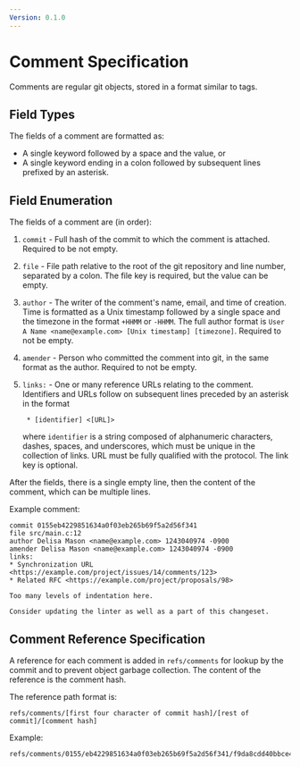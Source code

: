 ```yaml
---
Version: 0.1.0
---
```


# Comment Specification

Comments are regular git objects, stored in a format similar to tags.

## Field Types

The fields of a comment are formatted as:
* A single keyword followed by a space and the value, or
* A single keyword ending in a colon followed by subsequent lines prefixed by an
  asterisk.

## Field Enumeration

The fields of a comment are (in order):

1. `commit` - Full hash of the commit to which the comment is attached.
    Required to be not empty.
2. `file` - File path relative to the root of the git repository and
    line number, separated by a colon. The file key is required, but the
    value can be empty.
3. `author` - The writer of the comment's name, email, and time of
    creation. Time is formatted as a Unix timestamp followed by a single
    space and the timezone in the format `+HHMM` or `-HHMM`. The full author
    format is `User A Name <name@example.com> [Unix timestamp] [timezone]`.
    Required to not be empty.
4. `amender` - Person who committed the comment into git, in the same
    format as the author. Required to not be empty.
5. `links:` - One or many reference URLs relating to the comment. Identifiers
    and URLs follow on subsequent lines preceded by an asterisk in the format

        * [identifier] <[URL]>

    where `identifier` is a string composed of alphanumeric characters, dashes,
    spaces, and underscores, which must be unique in the collection of links.
    URL must be fully qualified with the protocol. The link key is optional.

After the fields, there is a single empty line, then the content of the
comment, which can be multiple lines.

Example comment:

```
commit 0155eb4229851634a0f03eb265b69f5a2d56f341
file src/main.c:12
author Delisa Mason <name@example.com> 1243040974 -0900
amender Delisa Mason <name@example.com> 1243040974 -0900
links:
* Synchronization URL <https://example.com/project/issues/14/comments/123>
* Related RFC <https://example.com/project/proposals/98>

Too many levels of indentation here.

Consider updating the linter as well as a part of this changeset.
```

## Comment Reference Specification

A reference for each comment is added in `refs/comments` for lookup
by the commit and to prevent object garbage collection. The content of the
reference is the comment hash.

The reference path format is:

```
refs/comments/[first four character of commit hash]/[rest of commit]/[comment hash]
```

Example:

```
refs/comments/0155/eb4229851634a0f03eb265b69f5a2d56f341/f9da8cdd40bbce4c7bd1aa4e46608107184bd91c
```
